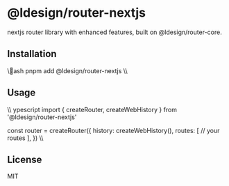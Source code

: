 # @ldesign/router-nextjs

nextjs router library with enhanced features, built on @ldesign/router-core.

## Installation

\\\ash
pnpm add @ldesign/router-nextjs
\\\

## Usage

\\\	ypescript
import { createRouter, createWebHistory } from '@ldesign/router-nextjs'

const router = createRouter({
  history: createWebHistory(),
  routes: [
    // your routes
  ],
})
\\\

## License

MIT
